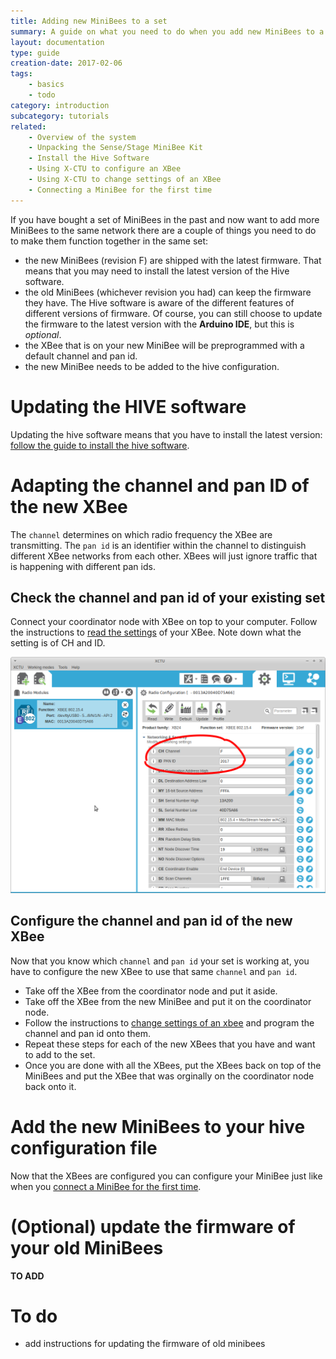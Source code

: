 ```yaml
---
title: Adding new MiniBees to a set
summary: A guide on what you need to do when you add new MiniBees to a set that you already have
layout: documentation
type: guide
creation-date: 2017-02-06
tags:
    - basics
    - todo
category: introduction
subcategory: tutorials
related:
    - Overview of the system
    - Unpacking the Sense/Stage MiniBee Kit
    - Install the Hive Software
    - Using X-CTU to configure an XBee
    - Using X-CTU to change settings of an XBee
    - Connecting a MiniBee for the first time
---
```


If you have bought a set of MiniBees in the past and now want to add more MiniBees to the same network there are a couple of things you need to do to make them function together in the same set:

- the new MiniBees (revision F) are shipped with the latest firmware. That means that you may need to install the latest version of the Hive software.
- the old MiniBees (whichever revision you had) can keep the firmware they have. The Hive software is aware of the different features of different versions of firmware. Of course, you can still choose to update the firmware to the latest version with the **Arduino IDE**, but this is *optional*.
- the XBee that is on your new MiniBee will be preprogrammed with a default channel and pan id.
- the new MiniBee needs to be added to the hive configuration.


# Updating the HIVE software

Updating the hive software means that you have to install the latest version: [follow the guide to install the hive software](install-the-hive-software).

# Adapting the channel and pan ID of the new XBee

The `channel` determines on which radio frequency the XBee are transmitting. The `pan id` is an identifier within the channel to distinguish different XBee networks from each other. XBees will just ignore traffic that is happening with different pan ids.


## Check the channel and pan id of your existing set

Connect your coordinator node with XBee on top to your computer. Follow the instructions to [read the settings](using-x-ctu-to-read-settings-of-an-xbee) of your XBee. Note down what the setting is of CH and ID.

![](/img/x-ctu-radio-settings-channel-panid.png)

## Configure the channel and pan id of the new XBee

Now that you know which `channel` and `pan id` your set is working at, you have to configure the new XBee to use that same `channel` and `pan id`.

- Take off the XBee from the coordinator node and put it aside.
- Take off the XBee from the new MiniBee and put it on the coordinator node.
- Follow the instructions to [change settings of an xbee](using-x-ctu-to-change-settings-of-an-xbee) and program the channel and pan id onto them.
- Repeat these steps for each of the new XBees that you have and want to add to the set.
- Once you are done with all the XBees, put the XBees back on top of the MiniBees and put the XBee that was orginally on the coordinator node back onto it.

# Add the new MiniBees to your hive configuration file

Now that the XBees are configured you can configure your MiniBee just like when you [connect a MiniBee for the first time](connecting-a-minibee-for-the-first-time).

# (Optional) update the firmware of your old MiniBees

**TO ADD**


# To do

- add instructions for updating the firmware of old minibees